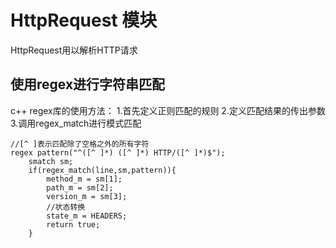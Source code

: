# HttpRequest 模块
HttpRequest用以解析HTTP请求
## 使用regex进行字符串匹配
c++ regex库的使用方法：
1.首先定义正则匹配的规则
2.定义匹配结果的传出参数
3.调用regex_match进行模式匹配
```
//[^ ]表示匹配除了空格之外的所有字符
regex pattern("^([^ ]*) ([^ ]*) HTTP/([^ ]*)$");
    smatch sm;
    if(regex_match(line,sm,pattern)){
        method_m = sm[1];
        path_m = sm[2];
        version_m = sm[3];
        //状态转换
        state_m = HEADERS;
        return true;
    }

```